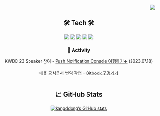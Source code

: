<p align="right">
  <a href="https://hits.seeyoufarm.com"><img src="https://hits.seeyoufarm.com/api/count/incr/badge.svg?url=https%3A%2F%2Fgithub.com%2Fkangddong%2Fhit-counter&count_bg=%23FFC002&title_bg=%23555555&icon=&icon_color=%23E7E7E7&title=hits&edge_flat=false"/></a>
</p>


<div align="center">
  
## 🛠 Tech 🛠
  

<p dir="auto">
<img src="https://img.shields.io/badge/Swift-F05138?style=for-the-badge&logo=Swift&logoColor=white"/></a>
<img src="https://img.shields.io/badge/Objective C-000000?style=for-the-badge&logo=Apple&logoColor=white"/></a>
<img src="https://img.shields.io/badge/Xcode-147EFB?style=for-the-badge&logo=Xcode&logoColor=white"/></a>
<img src="https://img.shields.io/badge/Firebase-FFCA28?style=for-the-badge&logo=Firebase&logoColor=white"/></a>
<img src="https://img.shields.io/badge/ReactiveX-B7178C?style=for-the-badge&logo=ReactiveX&logoColor=white"/></a>
<br/>
  
### 🏁 Activity

<div align="center">
  
KWDC 23 Speaker 참여 - [Push Notification Console 여행하기✈️](https://youtu.be/LNgpmhesJ0s?si=jiH-Y7tnrmpa59IP) (2023.07.18)

애플 공식문서 번역 작업 - [Gitbook 구경가기](https://rkdehddud96s-personal-organizati.gitbook.io/document#app-frameworks)                      
  <br/>
  
</div>
  


## 📈 GitHub Stats

<!--
[![Top Langs](https://github-readme-stats-git-masterrstaa-rickstaa.vercel.app/api/top-langs/?username=kangddong&show_icons=true&layout=compact&theme=radical&hide_border=true)](https://github.com/anuraghazra/github-readme-stats)
-->
[![kangddong’s GitHub stats](https://github-readme-stats-git-masterrstaa-rickstaa.vercel.app/api?username=kangddong&show_icons=true&theme=radical)](https://github.com/kangddong/github-readme-stats)


<!-- ## 💿 Algorithm && Data structure -->

<!-- [![Solved.ac Profile](http://mazassumnida.wtf/api/v2/generate_badge?boj=rkdehddud96)](http://solved.ac/rkdehddud96/) -->
  
</div>
